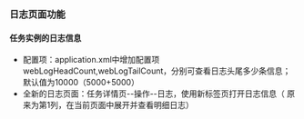 ### 日志页面功能

#### 任务实例的日志信息

- 配置项：application.xml中增加配置项webLogHeadCount,webLogTailCount，分别可查看日志头尾多少条信息；默认值为10000（5000+5000）
- 全新的日志页面：任务详情页--操作--日志，使用新标签页打开日志信息（ 原来为第1列，在当前页面中展开并查看明细日志）